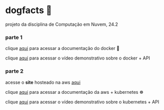 # dogfacts 🐶

projeto da disciplina de Computação em Nuvem, 24.2

### parte 1

clique [aqui](https://brunozalc.github.io/projeto-cloud/docker/uso) para acessar a documentação do docker 🐳

clique [aqui](https://youtu.be/Gw8IJozeXlk) para acessar o vídeo demonstrativo sobre o docker + API

### parte 2

acesse o **site** hosteado na aws [aqui](http://a48c61f312bcb4272b39806886348264-1612249103.us-east-1.elb.amazonaws.com/docs#/)

clique [aqui](https://brunozalc.github.io/projeto-cloud/aws/deploy/) para acessar a documentação da aws + kubernetes ☸️

clique [aqui](https://youtu.be/kp1-KOJTn48) para acessar o vídeo demonstrativo sobre o kubernetes + API
